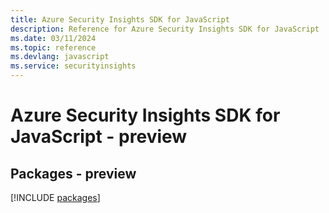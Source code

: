 ```yaml
---
title: Azure Security Insights SDK for JavaScript
description: Reference for Azure Security Insights SDK for JavaScript
ms.date: 03/11/2024
ms.topic: reference
ms.devlang: javascript
ms.service: securityinsights
---
```

# Azure Security Insights SDK for JavaScript - preview
## Packages - preview
[!INCLUDE [packages](security-insights-index.md)]